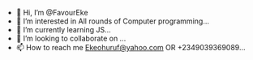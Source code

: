 - 👋 Hi, I’m @FavourEke
- 👀 I’m interested in All rounds of Computer programming...
- 🌱 I’m currently learning JS...
- 💞️ I’m looking to collaborate on ...
- 📫 How to reach me Ekeohuruf@yahoo.com OR +2349039369089...

<!---
FavourEke/FavourEke is a ✨ special ✨ repository because its `README.md` (this file) appears on your GitHub profile.
You can click the Preview link to take a look at your changes.
--->
